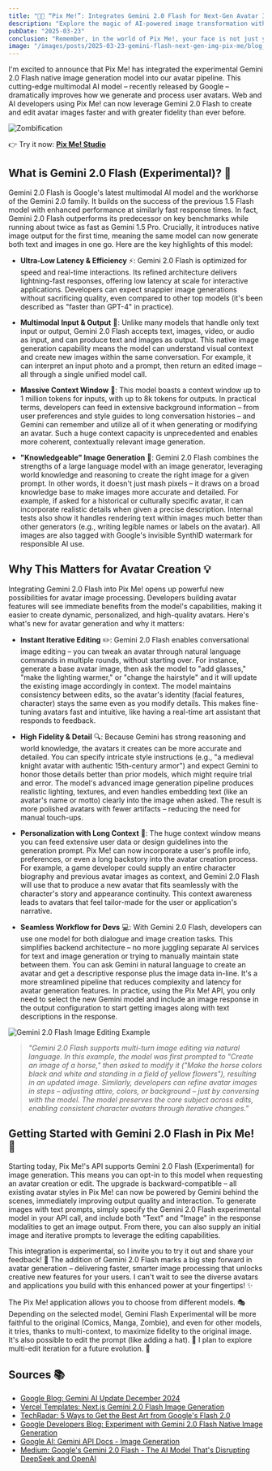 ```yaml
---
title: "🤖🤳 “Pix Me!”: Integrates Gemini 2.0 Flash for Next-Gen Avatar Image"
description: "Explore the magic of AI-powered image transformation with Pix Me!, a fun and free app that turns your selfies into pop culture icons."
pubDate: "2025-03-23"
conclusion: "Remember, in the world of Pix Me!, your face is not just your face - it's a canvas for a thousand fantastic facets of yourself. What will you discover?"
image: "/images/posts/2025-03-23-gemini-flash-next-gen-img-pix-me/blog_gemini_keyword_header.width-2200.format-webp.webp"
---
```


I'm excited to announce that Pix Me! has integrated the experimental Gemini 2.0 Flash native image generation model into our avatar pipeline. This cutting-edge multimodal AI model – recently released by Google – dramatically improves how we generate and process user avatars. Web and AI developers using Pix Me! can now leverage Gemini 2.0 Flash to create and edit avatar images faster and with greater fidelity than ever before.

![Zombification](/images/posts/2025-03-23-gemini-flash-next-gen-img-pix-me/pix-me-gemini-flash-exp-720.gif)

👉 Try it now: **[Pix Me! Studio](https://pix-me.studio)**

## What is Gemini 2.0 Flash (Experimental)? 🤔

Gemini 2.0 Flash is Google's latest multimodal AI model and the workhorse of the Gemini 2.0 family. It builds on the success of the previous 1.5 Flash model with enhanced performance at similarly fast response times. In fact, Gemini 2.0 Flash outperforms its predecessor on key benchmarks while running about twice as fast as Gemini 1.5 Pro. Crucially, it introduces native image output for the first time, meaning the same model can now generate both text and images in one go. Here are the key highlights of this model:

- **Ultra-Low Latency & Efficiency** ⚡: Gemini 2.0 Flash is optimized for speed and real-time interactions. Its refined architecture delivers lightning-fast responses, offering low latency at scale for interactive applications. Developers can expect snappier image generations without sacrificing quality, even compared to other top models (it's been described as "faster than GPT-4" in practice).

- **Multimodal Input & Output** 🔄: Unlike many models that handle only text input or output, Gemini 2.0 Flash accepts text, images, video, or audio as input, and can produce text and images as output. This native image generation capability means the model can understand visual context and create new images within the same conversation. For example, it can interpret an input photo and a prompt, then return an edited image – all through a single unified model call.

- **Massive Context Window** 🧠: This model boasts a context window up to 1 million tokens for inputs, with up to 8k tokens for outputs. In practical terms, developers can feed in extensive background information – from user preferences and style guides to long conversation histories – and Gemini can remember and utilize all of it when generating or modifying an avatar. Such a huge context capacity is unprecedented and enables more coherent, contextually relevant image generation.

- **"Knowledgeable" Image Generation** 🎨: Gemini 2.0 Flash combines the strengths of a large language model with an image generator, leveraging world knowledge and reasoning to create the right image for a given prompt. In other words, it doesn't just mash pixels – it draws on a broad knowledge base to make images more accurate and detailed. For example, if asked for a historical or culturally specific avatar, it can incorporate realistic details when given a precise description. Internal tests also show it handles rendering text within images much better than other generators (e.g., writing legible names or labels on the avatar). All images are also tagged with Google's invisible SynthID watermark for responsible AI use.

## Why This Matters for Avatar Creation 💡

Integrating Gemini 2.0 Flash into Pix Me! opens up powerful new possibilities for avatar image processing. Developers building avatar features will see immediate benefits from the model's capabilities, making it easier to create dynamic, personalized, and high-quality avatars. Here's what's new for avatar generation and why it matters:

- **Instant Iterative Editing** ✏️: Gemini 2.0 Flash enables conversational image editing – you can tweak an avatar through natural language commands in multiple rounds, without starting over. For instance, generate a base avatar image, then ask the model to "add glasses," "make the lighting warmer," or "change the hairstyle" and it will update the existing image accordingly in context. The model maintains consistency between edits, so the avatar's identity (facial features, character) stays the same even as you modify details. This makes fine-tuning avatars fast and intuitive, like having a real-time art assistant that responds to feedback.

- **High Fidelity & Detail** 🔍: Because Gemini has strong reasoning and world knowledge, the avatars it creates can be more accurate and detailed. You can specify intricate style instructions (e.g., "a medieval knight avatar with authentic 15th-century armor") and expect Gemini to honor those details better than prior models, which might require trial and error. The model's advanced image generation pipeline produces realistic lighting, textures, and even handles embedding text (like an avatar's name or motto) clearly into the image when asked. The result is more polished avatars with fewer artifacts – reducing the need for manual touch-ups.

- **Personalization with Long Context** 👤: The huge context window means you can feed extensive user data or design guidelines into the generation prompt. Pix Me! can now incorporate a user's profile info, preferences, or even a long backstory into the avatar creation process. For example, a game developer could supply an entire character biography and previous avatar images as context, and Gemini 2.0 Flash will use that to produce a new avatar that fits seamlessly with the character's story and appearance continuity. This context awareness leads to avatars that feel tailor-made for the user or application's narrative.

- **Seamless Workflow for Devs** 💻: With Gemini 2.0 Flash, developers can use one model for both dialogue and image creation tasks. This simplifies backend architecture – no more juggling separate AI services for text and image generation or trying to manually maintain state between them. You can ask Gemini in natural language to create an avatar and get a descriptive response plus the image data in-line. It's a more streamlined pipeline that reduces complexity and latency for avatar generation features. In practice, using the Pix Me! API, you only need to select the new Gemini model and include an image response in the output configuration to start getting images along with text descriptions in the response.

![Gemini 2.0 Flash Image Editing Example](/images/posts/2025-03-23-gemini-flash-next-gen-img-pix-me/f2a1652356bc2558e8788c0a3d4968776d771cfd8c20f2bd7973d047188518f6.png)

> *"Gemini 2.0 Flash supports multi-turn image editing via natural language. In this example, the model was first prompted to "Create an image of a horse," then asked to modify it ("Make the horse colors black and white and standing in a field of yellow flowers"), resulting in an updated image. Similarly, developers can refine avatar images in steps – adjusting attire, colors, or background – just by conversing with the model. The model preserves the core subject across edits, enabling consistent character avatars through iterative changes."*

## Getting Started with Gemini 2.0 Flash in Pix Me! 🚀

Starting today, Pix Me!'s API supports Gemini 2.0 Flash (Experimental) for image generation. This means you can opt-in to this model when requesting an avatar creation or edit. The upgrade is backward-compatible – all existing avatar styles in Pix Me! can now be powered by Gemini behind the scenes, immediately improving output quality and interaction. To generate images with text prompts, simply specify the Gemini 2.0 Flash experimental model in your API call, and include both "Text" and "Image" in the response modalities to get an image output. From there, you can also supply an initial image and iterative prompts to leverage the editing capabilities.

This integration is experimental, so I invite you to try it out and share your feedback! 🧪 The addition of Gemini 2.0 Flash marks a big step forward in avatar generation – delivering faster, smarter image processing that unlocks creative new features for your users. I can't wait to see the diverse avatars and applications you build with this enhanced power at your fingertips! ✨

The Pix Me! application allows you to choose from different models. 🎭 Depending on the selected model, Gemini Flash Experimental will be more faithful to the original (Comics, Manga, Zombie), and even for other models, it tries, thanks to multi-context, to maximize fidelity to the original image. It's also possible to edit the prompt (like adding a hat). 🎩 I plan to explore multi-edit iteration for a future evolution. 🔮

## Sources 📚

- [Google Blog: Gemini AI Update December 2024](https://blog.google/technology/google-deepmind/google-gemini-ai-update-december-2024/?ref=zazen_code)
- [Vercel Templates: Next.js Gemini 2.0 Flash Image Generation](https://vercel.com/templates/next.js/gemini-2-0-flash-image-generation-and-editing?ref=zazen_code)
- [TechRadar: 5 Ways to Get the Best Art from Google's Flash 2.0](https://www.techradar.com/computing/artificial-intelligence/i-tried-geminis-new-ai-image-generation-tool-here-are-5-ways-to-get-the-best-art-from-googles-flash-2-0?ref=zazen_code)
- [Google Developers Blog: Experiment with Gemini 2.0 Flash Native Image Generation](https://developers.googleblog.com/en/experiment-with-gemini-20-flash-native-image-generation/?ref=zazen_code)
- [Google AI: Gemini API Docs - Image Generation](https://ai.google.dev/gemini-api/docs/image-generation?ref=zazen_code)
- [Medium: Google's Gemini 2.0 Flash - The AI Model That's Disrupting DeepSeek and OpenAI](https://medium.com/@mail_18109/googles-gemini-2-0-flash-the-ai-model-that-s-disrupting-deepseek-and-openai-2ddec286df91?ref=zazen_code)
